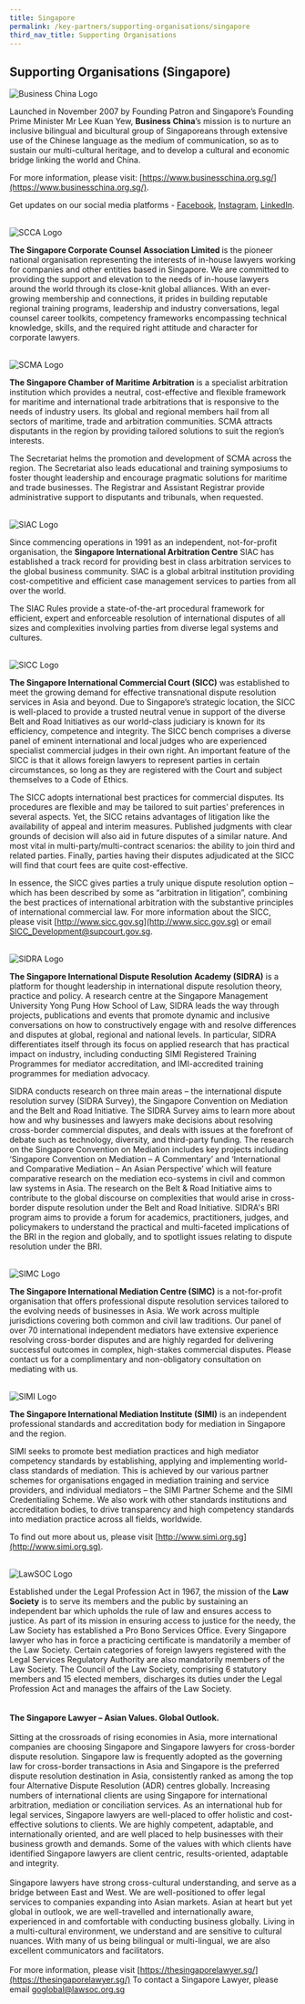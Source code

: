 ```yaml
---
title: Singapore
permalink: /key-partners/supporting-organisations/singapore
third_nav_title: Supporting Organisations
---
```

<style>
   
  .img-logo img {
    max-height: 70px;
    width: auto; 
    margin-left: 0; 
    }

  .bc-logo img {

  }
  .siac-logo img {

  }

  .simc-logo img {
    max-height: 110px;
  }

  .sicc-logo img {
    max-height: 60px;
  }

  .sidra-logo img {

  }

  .scma-logo img {
    max-height: 70px;
  }

  .simi-logo img {
    max-height: 100px;
  }

    .scca-logo img {
    max-height: 60px;
  }
   
   .lawsoc-logo img {
    max-height: 70px;
  }
   
</style>

## Supporting Organisations (Singapore)

<div class="img-logo bc-logo">
  <img src="/images/logo-BusinessChinaSG.jpg" title="Business China Logo" alt="Business China Logo">
</div>

Launched in November 2007 by Founding Patron and Singapore’s Founding Prime Minister Mr Lee Kuan Yew, <b>Business China</b>’s mission is to nurture an inclusive bilingual and bicultural group of Singaporeans through extensive use of the Chinese language as the medium of communication, so as to sustain our multi-cultural heritage, and to develop a cultural and economic bridge linking the world and China.

For more information, please visit: [https://www.businesschina.org.sg/](https://www.businesschina.org.sg/).

Get updates on our social media platforms - [Facebook](http://fb.com/businesschinasg), [Instagram](http://instagram.com/businesschinasingapore), [LinkedIn](http://linkedin.com/company/businesschinasg).

<br>
<div class="img-logo scca-logo">
  <img src="/images/SCCA logo.jpg" title="SCCA Logo" alt="SCCA Logo">
</div>

<b>The Singapore Corporate Counsel Association Limited </b> is the pioneer national organisation representing the interests of in-house lawyers working for companies and other entities based in Singapore. We are committed to providing the support and elevation to the needs of in-house lawyers around the world through its close-knit global alliances. With an ever-growing membership and connections, it prides in building reputable regional training programs, leadership and industry conversations, legal counsel career toolkits, competency frameworks encompassing technical knowledge, skills, and the required right attitude and character for corporate lawyers. 

<br>
<div class="img-logo scma-logo">
  <img src="/images/logo-scma.JPG" title="SCMA Logo" alt="SCMA Logo">
</div>

<b>The Singapore Chamber of Maritime Arbitration</b> is a specialist arbitration institution which provides a neutral, cost-effective and flexible framework for maritime and international trade arbitrations that is responsive to the needs of industry users. Its global and regional members hail from all sectors of maritime, trade and arbitration communities. SCMA attracts disputants in the region by providing tailored solutions to suit the region’s interests.    

The Secretariat helms the promotion and development of SCMA across the region. The Secretariat also leads educational and training symposiums to foster thought leadership and encourage pragmatic solutions for maritime and trade businesses. The Registrar and Assistant Registrar provide administrative support to disputants and tribunals, when requested.

<br>
<div class="img-logo siac-logo">
  <img src="/images/logo-siac.jpg" title="SIAC Logo" alt="SIAC Logo">
</div>

Since commencing operations in 1991 as an independent, not-for-profit organisation, the <b>Singapore International Arbitration Centre</b> SIAC has established a track record for providing best in class arbitration services to the global business community. SIAC is a global arbitral institution providing cost-competitive and efficient case management services to parties from all over the world.   

The SIAC Rules provide a state-of-the-art procedural framework for efficient, expert and enforceable resolution of international disputes of all sizes and complexities involving parties from diverse legal systems and cultures.

<br>
<div class="img-logo sicc-logo">
  <img src="/images/logo-sicc-cropped.jpg" title="SICC Logo" alt="SICC Logo">
</div>

<b>The Singapore International Commercial Court (SICC)</b> was established to meet the growing demand for effective transnational dispute resolution services in Asia and beyond. Due to Singapore’s strategic location, the SICC is well-placed to provide a trusted neutral venue in support of the diverse Belt and Road Initiatives as our world-class judiciary is known for its efficiency, competence and integrity. The SICC bench comprises a diverse panel of eminent international and local judges who are experienced specialist commercial judges in their own right.  An important feature of the SICC is that it allows foreign lawyers to represent parties in certain circumstances, so long as they are registered with the Court and subject themselves to a Code of Ethics.   

The SICC adopts international best practices for commercial disputes. Its procedures are flexible and may be tailored to suit parties’ preferences in several aspects. Yet, the SICC retains advantages of litigation like the availability of appeal and interim measures.  Published judgments with clear grounds of decision will also aid in future disputes of a similar nature.  And most vital in multi-party/multi-contract scenarios: the ability to join third and related parties. Finally, parties having their disputes adjudicated at the SICC will find that court fees are quite cost-effective. 

In essence, the SICC gives parties a truly unique dispute resolution option – which has been described by some as “arbitration in litigation”, combining the best practices of international arbitration with the substantive principles of international commercial law.  For more information about the SICC, please visit [http://www.sicc.gov.sg](http://www.sicc.gov.sg) or email [SICC_Development@supcourt.gov.sg](mailto:SICC_Development@supcourt.gov.sg).

<br>
<div class="img-logo sidra-logo">
  <img src="/images/logo-sidra-cropped.jpg" title="SIDRA Logo" alt="SIDRA Logo">
</div>

<b>The Singapore International Dispute Resolution Academy (SIDRA)</b> is a platform for thought leadership in international dispute resolution theory, practice and policy. A research centre at the Singapore Management University Yong Pung How School of Law, SIDRA leads the way through projects, publications and events that promote dynamic and inclusive conversations on how to constructively engage with and resolve differences and disputes at global, regional and national levels. In particular, SIDRA differentiates itself through its focus on applied research that has practical impact on industry, including conducting SIMI Registered Training Programmes for mediator accreditation, and IMI-accredited training programmes for mediation advocacy.   

SIDRA conducts research on three main areas – the international dispute resolution survey (SIDRA Survey), the Singapore Convention on Mediation and the Belt and Road Initiative.  The SIDRA Survey aims to learn more about how and why businesses and lawyers make decisions about resolving cross-border commercial disputes, and deals with issues at the forefront of debate such as technology, diversity, and third-party funding.  The research on the Singapore Convention on Mediation includes key projects including ‘Singapore Convention on Mediation – A Commentary’ and ‘International and Comparative Mediation – An Asian Perspective’ which will feature comparative research on the mediation eco-systems in civil and common law systems in Asia. The research on the Belt & Road Initiative aims to contribute to the global discourse on complexities that would arise in cross-border dispute resolution under the Belt and Road Initiative.  SIDRA's BRI program aims to provide a forum for academics, practitioners, judges, and policymakers to understand the practical and multi-faceted implications of the BRI in the region and globally, and to spotlight issues relating to dispute resolution under the BRI.

<br>
<div class="img-logo simc-logo">
  <img src="/images/logo-simc.png" title="SIMC Logo" alt="SIMC Logo">
</div>

<b>The Singapore International Mediation Centre (SIMC)</b> is a not-for-profit organisation that offers professional dispute resolution services tailored to the evolving needs of businesses in Asia. We work across multiple jurisdictions covering both common and civil law traditions. Our panel of over 70 international independent mediators have extensive experience resolving cross-border disputes and are highly regarded for delivering successful outcomes in complex, high-stakes commercial disputes. Please contact us for a complimentary and non-obligatory consultation on mediating with us.

<br>
<div class="img-logo simi-logo">
  <img src="/images/logo-simi-cropped.jpg" title="SIMI Logo" alt="SIMI Logo">
</div>

<b>The Singapore International Mediation Institute (SIMI)</b> is an independent professional standards and accreditation body for mediation in Singapore and the region.

SIMI seeks to promote best mediation practices and high mediator competency standards by establishing, applying and implementing world-class standards of mediation. This is achieved by our various partner schemes for organisations engaged in mediation training and service providers, and individual mediators – the SIMI Partner Scheme and the SIMI Credentialing Scheme. We also work with other standards institutions and accreditation bodies, to drive transparency and high competency standards into mediation practice across all fields, worldwide.

To find out more about us, please visit [http://www.simi.org.sg](http://www.simi.org.sg).


<br>
<div class="img-logo lawsoc-logo">
  <img src="/images/logo-LawSoc .JPG" title="LawSOC Logo" alt="LawSOC Logo">
</div>

Established under the Legal Profession Act in 1967, the mission of the <b>Law Society</b> is to serve its members and the public by sustaining an independent bar which upholds the rule of law and ensures access to justice. As part of its mission in ensuring access to justice for the needy, the Law Society has established a Pro Bono Services Office. Every Singapore lawyer who has in force a practicing certificate is mandatorily a member of the Law Society. Certain categories of foreign lawyers registered with the Legal Services Regulatory Authority are also mandatorily members of the Law Society. The Council of the Law Society, comprising 6 statutory members and 15 elected members, discharges its duties under the Legal Profession Act and manages the affairs of the Law Society.  
<br><br>
<b>The Singapore Lawyer – Asian Values. Global Outlook.</b>
<br><br>
Sitting at the crossroads of rising economies in Asia, more international companies are choosing Singapore and Singapore lawyers for cross-border dispute resolution. Singapore law is frequently adopted as the governing law for cross-border transactions in Asia and Singapore is the preferred dispute resolution destination in Asia, consistently ranked as among the top four Alternative Dispute Resolution (ADR) centres globally. Increasing numbers of international clients are using Singapore for international arbitration, mediation or conciliation services. As an international hub for legal services, Singapore lawyers are well-placed to offer holistic and cost-effective solutions to clients. We are highly competent, adaptable, and internationally oriented, and are well placed to help businesses with their business growth and demands. Some of the values with which clients have identified Singapore lawyers are client centric, results-oriented, adaptable and integrity. <br><br>
Singapore lawyers have strong cross-cultural understanding, and serve as a bridge between East and West. We are well-positioned to offer legal services to companies expanding into Asian markets. Asian at heart but yet global in outlook, we are well-travelled and internationally aware, experienced in and comfortable with conducting business globally. Living in a multi-cultural environment, we understand and are sensitive to cultural nuances. With many of us being bilingual or multi-lingual, we are also excellent communicators and facilitators.<br><br>
For more information, please visit [https://thesingaporelawyer.sg/](https://thesingaporelawyer.sg/) To contact a Singapore Lawyer, please email [goglobal@lawsoc.org.sg](mailto:goglobal@lawsoc.org.sg)

